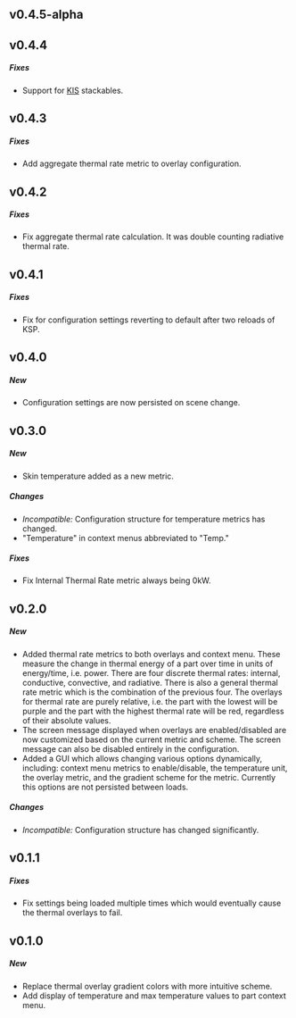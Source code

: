 ## v0.4.5-alpha

## v0.4.4
##### Fixes
- Support for [KIS](http://forum.kerbalspaceprogram.com/threads/113111) stackables.

## v0.4.3
##### Fixes
- Add aggregate thermal rate metric to overlay configuration.

## v0.4.2
##### Fixes
- Fix aggregate thermal rate calculation. It was double counting radiative thermal rate.

## v0.4.1
##### Fixes
- Fix for configuration settings reverting to default after two reloads of KSP.

## v0.4.0
##### New
- Configuration settings are now persisted on scene change.

## v0.3.0
##### New
- Skin temperature added as a new metric.

##### Changes
- *Incompatible:* Configuration structure for temperature metrics has changed.
- "Temperature" in context menus abbreviated to "Temp."

##### Fixes
- Fix Internal Thermal Rate metric always being 0kW.

## v0.2.0
##### New
- Added thermal rate metrics to both overlays and context menu. These measure the change in thermal energy of a part
  over time in units of energy/time, i.e. power. There are four discrete thermal rates: internal, conductive,
  convective, and radiative. There is also a general thermal rate metric which is the combination of the previous
  four. The overlays for thermal rate are purely relative, i.e. the part with the lowest will be purple and the part
  with the highest thermal rate will be red, regardless of their absolute values.
- The screen message displayed when overlays are enabled/disabled are now customized based on the current metric and
  scheme. The screen message can also be disabled entirely in the configuration.
- Added a GUI which allows changing various options dynamically, including: context menu metrics to enable/disable,
  the temperature unit, the overlay metric, and the gradient scheme for the metric. Currently this options are not
  persisted between loads.

##### Changes
- *Incompatible:* Configuration structure has changed significantly.

## v0.1.1
##### Fixes
- Fix settings being loaded multiple times which would eventually cause the thermal overlays to fail.

## v0.1.0
##### New
- Replace thermal overlay gradient colors with more intuitive scheme.
- Add display of temperature and max temperature values to part context menu.
